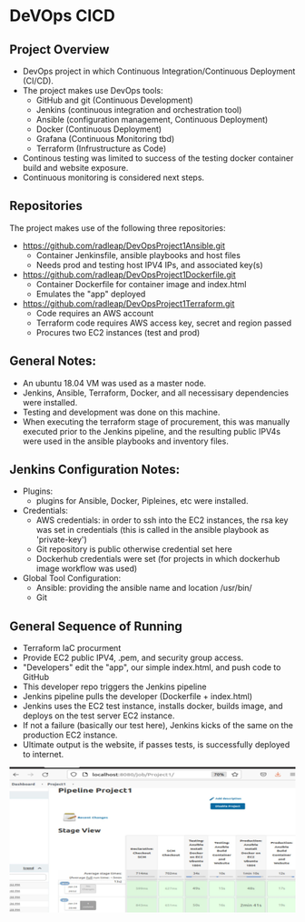 # DeVOps CICD

##  Project Overview
- DevOps project in which Continuous Integration/Continuous Deployment (CI/CD).
- The project makes use DevOps tools:
	- GitHub and git (Continuous Development)
	- Jenkins (continuous integration and orchestration tool)
	- Ansible (configuration management, Continuous Deployment)
	- Docker (Continuous Deployment)
	- Grafana (Continuous Monitoring tbd)
	- Terraform (Infrustructure as Code) 
- Continous testing was limited to success of the testing docker container build and website exposure.
- Continuous monitoring is considered next steps. 


## Repositories

The project makes use of the following three repositories:
- https://github.com/radleap/DevOpsProject1Ansible.git
	- Container Jenkinsfile, ansible playbooks and host files
	- Needs prod and testing host IPV4 IPs, and associated key(s)
- https://github.com/radleap/DevOpsProject1Dockerfile.git
	- Container Dockerfile for container image and index.html
	- Emulates the "app" deployed
- https://github.com/radleap/DevOpsProject1Terraform.git
	- Code requires an AWS account
	- Terraform code requires AWS access key, secret and region passed
	- Procures two EC2 instances (test and prod)

## General Notes:
- An ubuntu 18.04 VM was used as a master node.
- Jenkins, Ansible, Terraform, Docker, and all necessisary dependencies were installed. 
- Testing and development was done on this machine. 
- When executing the terraform stage of procurement, this was manually executed prior to the Jenkins pipeline, and the resulting public IPV4s were used in the ansible playbooks and inventory files.  

## Jenkins Configuration Notes:
- Plugins:
	- plugins for Ansible, Docker, Pipleines, etc were installed.
- Credentials:
	- AWS credentials: in order to ssh into the EC2 instances, the rsa key was set in credentials (this is called in the ansible playbook as 'private-key')
	- Git repository is public otherwise credential set here
	- Dockerhub credentials were set (for projects in which dockerhub image workflow was used)
- Global Tool Configuration:
	- Ansible: providing the ansible name and location /usr/bin/
	- Git 

## General Sequence of Running
- Terraform IaC procurment
- Provide EC2 public IPV4, .pem, and security group access.
- "Developers" edit the "app", our simple index.html, and push code to GitHub
- This developer repo triggers the Jenkins pipeline
- Jenkins pipeline pulls the developer (Dockerfile + index.html)
- Jenkins uses the EC2 test instance, installs docker, builds image, and deploys on the test server EC2 instance.
- If not a failure (basically our test here), Jenkins kicks of the same on the production EC2 instance. 
- Ultimate output is the website, if passes tests, is successfully deployed to internet. 

![Jenkins Pipeline](https://github.com/radleap/DevOpsProject1Ansible/blob/main/images/img_jenkins_pipeline_view.JPG)